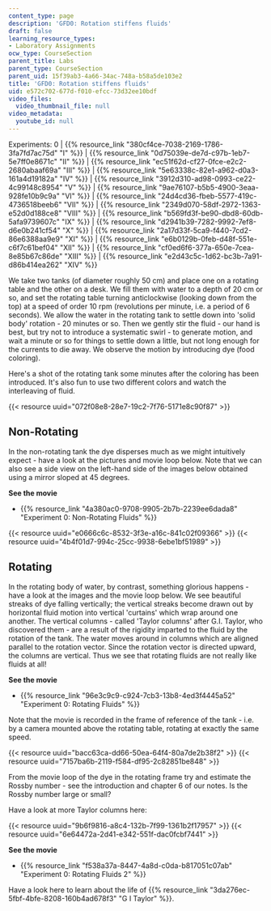 ```yaml
---
content_type: page
description: 'GFD0: Rotation stiffens fluids'
draft: false
learning_resource_types:
- Laboratory Assignments
ocw_type: CourseSection
parent_title: Labs
parent_type: CourseSection
parent_uid: 15f39ab3-4a66-34ac-748a-b58a5de103e2
title: 'GFD0: Rotation stiffens fluids'
uid: e572c702-677d-f010-efcc-73d32ee10bdf
video_files:
  video_thumbnail_file: null
video_metadata:
  youtube_id: null
---
```

Experiments: 0 | {{% resource_link "380cf4ce-7038-2169-1786-3fa7fd7ac75d" "I" %}} | {{% resource_link "0d75039e-de7d-c97b-1eb7-5e7ff0e8671c" "II" %}} | {{% resource_link "ec51f62d-cf27-0fce-e2c2-2680abaaf69a" "III" %}} | {{% resource_link "5e63338c-82e1-a962-d0a3-161a4d19182a" "IV" %}} | {{% resource_link "3912d310-ad98-0993-ce22-4c99148c8954" "V" %}} | {{% resource_link "9ae76107-b5b5-4900-3eaa-928fe10b9c9a" "VI" %}} | {{% resource_link "24d4cd36-fbeb-5577-419c-4736518beeb6" "VII" %}} | {{% resource_link "2349d070-58df-2972-1363-e52d0d188ce8" "VIII" %}} | {{% resource_link "b569fd3f-be90-dbd8-60db-5afa9739607c" "IX" %}} | {{% resource_link "d2941b39-7282-9992-7ef8-d6e0b241cf54" "X" %}} | {{% resource_link "2a17d33f-5ca9-f440-7cd2-86e6388aa9e9" "XI" %}} | {{% resource_link "e6b0129b-0feb-d48f-551e-c6f7c61bef04" "XII" %}} | {{% resource_link "cf0ed6f6-377a-650e-7cea-8e85b67c86de" "XIII" %}} | {{% resource_link "e2d43c5c-1d62-bc3b-7a91-d86b414ea262" "XIV" %}}

We take two tanks (of diameter roughly 50 cm) and place one on a rotating table and the other on a desk. We fill them with water to a depth of 20 cm or so, and set the rotating table turning anticlockwise (looking down from the top) at a speed of order 10 rpm (revolutions per minute, i.e. a period of 6 seconds). We allow the water in the rotating tank to settle down into 'solid body' rotation - 20 minutes or so. Then we gently stir the fluid - our hand is best, but try not to introduce a systematic swirl - to generate motion, and wait a minute or so for things to settle down a little, but not long enough for the currents to die away. We observe the motion by introducing dye (food coloring).

Here's a shot of the rotating tank some minutes after the coloring has been introduced. It's also fun to use two different colors and watch the interleaving of fluid.

{{< resource uuid="072f08e8-28e7-19c2-7f76-5171e8c90f87" >}}

## Non-Rotating

In the non-rotating tank the dye disperses much as we might intuitively expect - have a look at the pictures and movie loop below. Note that we can also see a side view on the left-hand side of the images below obtained using a mirror sloped at 45 degrees.

**See the movie**

- {{% resource_link "4a380ac0-9708-9905-2b7b-2239ee6dada8" "Experiment 0: Non-Rotating Fluids" %}}

{{< resource uuid="e0666c6c-8532-3f3e-a16c-841c02f09366" >}}
{{< resource uuid="4b4f01d7-994c-25cc-9938-6ebe1bf51989" >}}

## Rotating

In the rotating body of water, by contrast, something glorious happens - have a look at the images and the movie loop below. We see beautiful streaks of dye falling vertically; the vertical streaks become drawn out by horizontal fluid motion into vertical 'curtains' which wrap around one another. The vertical columns - called 'Taylor columns' after G.I. Taylor, who discovered them - are a result of the rigidity imparted to the fluid by the rotation of the tank. The water moves around in columns which are aligned parallel to the rotation vector. Since the rotation vector is directed upward, the columns are vertical. Thus we see that rotating fluids are not really like fluids at all!

**See the movie**

- {{% resource_link "96e3c9c9-c924-7cb3-13b8-4ed3f4445a52" "Experiment 0: Rotating Fluids" %}}

Note that the movie is recorded in the frame of reference of the tank - i.e. by a camera mounted above the rotating table, rotating at exactly the same speed.

{{< resource uuid="bacc63ca-dd66-50ea-64f4-80a7de2b38f2" >}}
{{< resource uuid="7157ba6b-2119-f584-df95-2c82851be848" >}}

From the movie loop of the dye in the rotating frame try and estimate the Rossby number - see the introduction and chapter 6 of our notes. Is the Rossby number large or small?

Have a look at more Taylor columns here:

{{< resource uuid="9b6f9816-a8c4-132b-7f99-1361b2f17957" >}}
{{< resource uuid="6e64472a-2d41-e342-551f-dac0fcbf7441" >}}

**See the movie**

- {{% resource_link "f538a37a-8447-4a8d-c0da-b817051c07ab" "Experiment 0: Rotating Fluids 2" %}}

Have a look here to learn about the life of {{% resource_link "3da276ec-5fbf-4bfe-8208-160b4ad678f3" "G I Taylor" %}}.